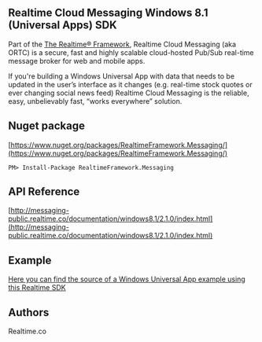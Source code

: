## Realtime Cloud Messaging Windows 8.1 (Universal Apps) SDK
Part of the [The Realtime® Framework](http://framework.realtime.co), Realtime Cloud Messaging (aka ORTC) is a secure, fast and highly scalable cloud-hosted Pub/Sub real-time message broker for web and mobile apps.

If you're building a Windows Universal App with data that needs to be updated in the user’s interface as it changes (e.g. real-time stock quotes or ever changing social news feed) Realtime Cloud Messaging is the reliable, easy, unbelievably fast, “works everywhere” solution.

## Nuget package
[https://www.nuget.org/packages/RealtimeFramework.Messaging/](https://www.nuget.org/packages/RealtimeFramework.Messaging/)

	PM> Install-Package RealtimeFramework.Messaging


## API Reference
[http://messaging-public.realtime.co/documentation/windows8.1/2.1.0/index.html](http://messaging-public.realtime.co/documentation/windows8.1/2.1.0/index.html)

## Example
[Here you can find the source of a Windows Universal App example using this Realtime SDK](https://github.com/realtime-framework/Messaging/tree/master/Windows%208.1%20Universal%20Apps)

## Authors
Realtime.co

